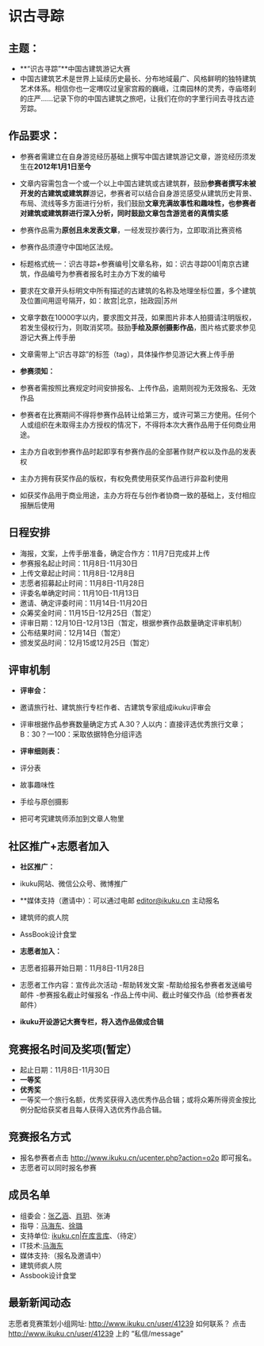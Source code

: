 # 识古寻踪

## 主题：
* **“识古寻踪”**中国古建筑游记大赛
* 中国古建筑艺术是世界上延续历史最长、分布地域最广、风格鲜明的独特建筑艺术体系。相信你也一定喟叹过皇家宫殿的巍峨，江南园林的灵秀，寺庙塔刹的庄严……记录下你的中国古建筑之旅吧，让我们在你的字里行间去寻找古迹芳踪。


## 作品要求：
* 参赛者需建立在自身游览经历基础上撰写中国古建筑游记文章，游览经历须发生在**2012年1月1日至今**
* 文章内容需包含一个或一个以上中国古建筑或古建筑群，鼓励**参赛者撰写未被开发的古建筑或建筑群**游记，参赛者可以结合自身游览感受从建筑历史背景、布局、流线等多方面进行分析，我们鼓励**文章充满故事性和趣味性，也参赛者对建筑或建筑群进行深入分析，同时鼓励文章包含游览者的真情实感**
* 参赛作品需为**原创且未发表文章**，一经发现抄袭行为，立即取消比赛资格
* 参赛作品须遵守中国地区法规。
* 标题格式统一：识古寻踪+参赛编号|文章名称，如：识古寻踪001|南京古建筑，作品编号为参赛者报名时主办方下发的编号
* 要求在文章开头标明文中所有描述的古建筑的名称及地理坐标位置，多个建筑及位置间用逗号隔开，如：故宫|北京，拙政园|苏州
* 文章字数在10000字以内，要求图文并茂，如果图片非本人拍摄请注明版权，若发生侵权行为，则取消奖项。鼓励**手绘及原创摄影作品**，图片格式要求参见游记大赛上传手册
* 文章需带上“识古寻踪”的标签（tag），具体操作参见游记大赛上传手册


* **参赛须知：** 
* 参赛者需按照比赛规定时间安排报名、上传作品，逾期则视为无效报名、无效作品
* 参赛者在比赛期间不得将参赛作品转让给第三方，或许可第三方使用。任何个人或组织在未取得主办方授权的情况下，不得将本次大赛作品用于任何商业用途。
* 主办方自收到参赛作品时起即享有参赛作品的全部著作财产权以及作品的发表权
* 主办方拥有获奖作品的版权，有权免费使用获奖作品进行非盈利使用
* 如获奖作品用于商业用途，主办方将在与创作者协商一致的基础上，支付相应报酬后使用


## 日程安排
* 海报，文案，上传手册准备，确定合作方：11月7日完成并上传
* 参赛报名起止时间：11月8日-11月30日
* 上传文章起止时间：11月8日-12月8日
* 志愿者招募起止时间：11月8日-11月28日
* 评委名单确定时间：11月10日-11月13日
* 邀请、确定评委时间：11月14日-11月20日
* 众筹奖金时间：11月15日-12月25日（暂定）
* 评审日期：12月10日-12月13日（暂定，根据参赛作品数量确定评审机制）
* 公布结果时间：12月14日（暂定）
* 颁发奖品时间：12月15或12月25日（暂定）


## 评审机制
*  **评审会：**
* 邀请旅行社、建筑旅行专栏作者、古建筑专家组成ikuku评审会
* 评审根据作品参赛数量确定方式   A.30？人以内：直接评选优秀旅行文章； B：30？—100：采取依据特色分组评选


* **评审细则表：**
* 评分表
* 故事趣味性
* 手绘与原创摄影
* 把可考究建筑师添加到文章人物里


## 社区推广+志愿者加入
* **社区推广：**
* ikuku网站、微信公众号、微博推广
* **媒体支持（邀请中）：可以通过电邮 editor@ikuku.cn 主动报名   
* 建筑师的疯人院
* AssBook设计食堂
* **志愿者加入：**
* 志愿者招募开始日期：11月8日-11月28日
* 志愿者工作内容：宣传此次活动
            -帮助转发文案
            -帮助给报名参赛者发送编号邮件
            -参赛报名截止时催报名
            -作品上传中间、截止时催交作品（给参赛者发邮件）
            
            
* **ikuku开设游记大赛专栏，将入选作品做成合辑**


## 竞赛报名时间及奖项(暂定）  
  
* 起止日期：11月8日-11月30日  
* **一等奖**
* **优秀奖**
* 一等奖一个旅行名额，优秀奖获得入选优秀作品合辑；或将众筹所得资金按比例分配给获奖者且每人获得入选优秀作品合辑。


## 竞赛报名方式  

* 报名参赛者点击 http://www.ikuku.cn/ucenter.php?action=o2o 即可报名。
* 志愿者可以同时报名参赛

## 成员名单
* 组委会：[张乙涵](http://www.ikuku.cn/user/42150)、[肖玥](http://www.ikuku.cn/user/40967)、张涛
* 指导：[马海东](http://www.ikuku.cn/user/1510)、[徐璐](http://www.ikuku.cn/user/36781)
* 支持单位: [ikuku.cn|在库言库](http://ikuku.cn)、（待定）
* IT技术:[马海东](http://www.ikuku.cn/user/1510)
* 媒体支持:（报名及邀请中）
* 建筑师疯人院
* Assbook设计食堂

## 最新新闻动态  

志愿者竞赛策划小组网址: http://www.ikuku.cn/user/41239 
如何联系？ 点击 http://www.ikuku.cn/user/41239  上的 “私信/message”